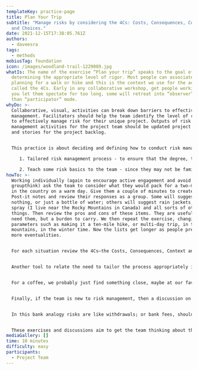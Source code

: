 ```yaml
---
templateKey: practice-page
title: Plan Your Trip
subtitle: "Manage risks by considering the 4Cs: Costs, Consequences, Context,
  and Choices."
date: 2021-12-15T17:38:05.761Z
authors:
  - daveesra
tags:
  - methods
mobiusTag: foundation
icon: /images/woodland-trail-1229089.jpg
whatIs: The name of the exercise “Plan your trip” speaks to the goal of
  determining the appropriate level of rigor. Most people can associate with
  planning for a walk or hike and this is the context we use for the activity
  called the 4Cs. Early in any collaborative workshop, get people working. If
  you let them spectate for too long, some will retreat into “observer” rather
  than “participator” mode.
whyDo: >-
  Collaborative, visual, activities can break down barriers to effective risk
  management. Facilitators should help the team identify the level of rigor used
  to effectively manage risk for their unique project. Outputs of risk
  management activities for the project team should be updated project documents
  and stories for the project backlog.


  This practice is about deciding and defining how to conduct risk management activities for the project. Goals are:

     1. Tailored risk management process - to ensure that the degree, type, and visibility of risk management are commensurate with both the risks and the importance of the project to the organization

     2. Teach some risk basics to the team - since they may not be familiar with the concepts or terminology
howTo: >-
  Working individually (again to encourage active engagement and avoid
  groupthink) ask the team to consider what they would pack for a two-mile hike
  in the country on a warm day. Give them a couple of minutes to create lists on
  Post-it notes and review their responses as a group. Some will suggest taking
  nothing, or just a bottle of water; others will suggest rain jackets, bear
  spray (I live near the Rocky Mountains in Canada) and all sorts of other
  things. Then review the pros and cons of these items. They are useful if you
  need them, but a burden to carry. We then repeat the exercise, changing some
  parameters such as making it a ten-mile hike, or multi-day trip, in the
  mountains, in the winter time. Now the lists get longer as people prepare for
  more eventualities.


  For each situation review the 4Cs—the Costs, Consequences, Context and Choices. What we bring (and how we prepare for risk management) varies based on the Cost of bringing/using it, the Consequence of not having it (rain coat — get wet, warm jacket — cold/hypothermia). Examine the Context talked about, preparations for elite ultra-marathoners who are hardy, capable, and resourceful or a kids' group who need more protection. Finally, the Choices we make should be an informed balance of Cost versus Consequence in the frame of the Context.


  Another tool to relate the need to tailor the process appropriately is to ask the team to consider the decision rigor they put into their purchases. They way we consider buying a Coffee (US$2), a Couch (US$2,000), a Car (US$20,000), or a Condo (US$200,000) vary as the figures involved escalate.


  For a coffee, we probably just find something close, maybe at our favorite coffee-brand store. For a couch, people will shop around and likely buy the one they like the best without much further research. When it gets up to car territory, safety, economy and resale factors are routinely examined. For a condo purchase the stakes are so high that most people engage professional help from home inspectors and condo document review companies. We need to do the same for our projects, asking what is appropriate for the endeavor.


  Finally, if the team is new to risk management, then a discussion on trade off between business value and risks might be necessary. We undertake projects usually for the potential upside (or for compliance projects to avoid the downside). Getting business value out of a project is like receiving deposits into our bank account; we want them as often as possible, and preferably as large as possible. Given the uncertainty in the world, we want the biggest gains as soon as possible, before anything changes that may threaten future deposits.


  In this bank analogy risks are like withdrawals; or bank fees, should they occur, set the project back, take away resources from delivering business value, and threaten the delivery of future value. So, to get the most out of a project we need to maximize business value while avoiding or reducing risks.


  These exercises and discussions aim to get the team thinking about the appropriate level of risk management for the project and gain consensus and support for the strategy that is agreed upon. Without this shared understanding of “why?” we will not get people invested in the process.
mediaGallery: []
time: 10 minutes
difficulty: easy
participants:
  - Project Team
---
```

